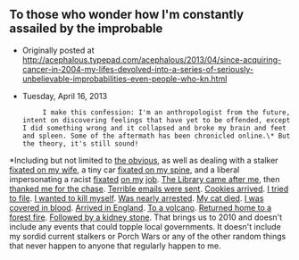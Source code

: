 ## To those who wonder how I'm constantly assailed by the improbable

 * Originally posted at http://acephalous.typepad.com/acephalous/2013/04/since-acquiring-cancer-in-2004-my-lifes-devolved-into-a-series-of-seriously-unbelievable-improbabilities-even-people-who-kn.html
 * Tuesday, April 16, 2013



			I make this confession: I'm an anthropologist from the future, intent on discovering feelings that have yet to be offended, except I did something wrong and it collapsed and broke my brain and feet and spleen. Some of the aftermath has been chronicled online.\* But the theory, it's still sound!





\*Including but not limited to [the obvious](http://acephalous.typepad.com/acephalous/2005/11/my\_morning.html), as well as dealing with a stalker [fixated on my wife](http://acephalous.typepad.com/acephalous/2005/10/the\_dresner\_dec.html#comment-10291674), a tiny car [fixated on my spine](http://acephalous.typepad.com/acephalous/2006/05/why\_i\_didnt\_pos.html), and a liberal impersonating a racist [fixated](http://acephalous.typepad.com/acephalous/2007/06/time\_to\_be\_tatt.html) [on my](http://acephalous.typepad.com/acephalous/2007/06/refined\_white\_s.html) [job](http://acephalous.typepad.com/acephalous/2007/06/update\_on\_the\_s.html). [The Library came after me](http://acephalous.typepad.com/acephalous/2007/10/cashier.html), then [thanked me for the chase](http://acephalous.typepad.com/acephalous/2007/10/unbelievable-up.html). [Terrible emails were sent](http://acephalous.typepad.com/acephalous/2007/03/and\_yet\_i\_still.html). [Cookies arrived](http://acephalous.typepad.com/acephalous/2007/08/behold-the-inte.html). [I tried to file](http://acephalous.typepad.com/acephalous/2008/09/i-tried-to-file.html). [I wanted to kill myself](http://acephalous.typepad.com/acephalous/2007/09/baseball.html). [Was nearly arrested](http://acephalous.typepad.com/acephalous/2008/09/ha-ha-not-funny.html). [My cat died](http://acephalous.typepad.com/acephalous/2008/01/rachel-kaufman.html). [I was covered in blood](http://acephalous.typepad.com/acephalous/2009/10/nonono.html). [Arrived in England](http://acephalous.typepad.com/acephalous/2010/04/kick-ass-sorta-saved-my-life-the-other-night.html). [To a volcano](http://acephalous.typepad.com/acephalous/2010/04/i-have-run-away-to-england-i-have.html). [Returned home to a forest fire](http://acephalous.typepad.com/acephalous/2010/05/that-was-an-ordeal-you-would-think-that-having-lived-in-southern-california-for-a-decade-i-would-be-emotionally-equipped-to.html). [Followed by a kidney stone](http://acephalous.typepad.com/acephalous/2010/06/i-feel-a-bit-more-manly-now.html).  That brings us to 2010 and doesn't include any events that could topple  local governments. It doesn't include my sordid current stalkers or  Porch Wars or any of the other random things that never happen to anyone  that regularly happen to me.
		
